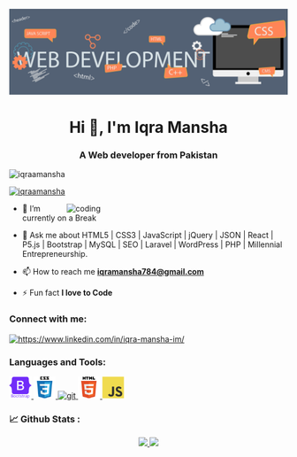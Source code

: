 ![logo](https://github.com/ridashafqaat/ridashafqaat/blob/main/banner%20top.gif)

<h1 align="center">Hi 👋, I'm Iqra Mansha</h1>
<h3 align="center">A Web developer from Pakistan</h3>

<p align="left"> <img src="https://komarev.com/ghpvc/?username=iqraamansha&label=Profile%20views&color=0e75b6&style=flat" alt="iqraamansha" /> </p>

<p align="left"> <a href="https://github.com/ryo-ma/github-profile-trophy"><img src="https://github-profile-trophy.vercel.app/?username=iqraamansha" alt="iqraamansha" /></a> </p>

<img align="right" alt="coding" width="400" src="https://user-images.githubusercontent.com/74038190/221352975-94759904-aa4c-4032-a8ab-b546efb9c478.gif">

- 🌱 I’m currently on a Break

- 💬 Ask me about  HTML5 | CSS3 | JavaScript | jQuery | JSON | React | P5.js | Bootstrap | MySQL | SEO | Laravel | WordPress | PHP | Millennial Entrepreneurship.

- 📫 How to reach me **iqramansha784@gmail.com**

- ⚡ Fun fact **I love to Code**

<h3 align="left">Connect with me:</h3>
<p align="left">
<a href="https://linkedin.com/in/https://www.linkedin.com/in/iqra-mansha-im/" target="blank"><img align="center" src="https://raw.githubusercontent.com/rahuldkjain/github-profile-readme-generator/master/src/images/icons/Social/linked-in-alt.svg" alt="https://www.linkedin.com/in/iqra-mansha-im/" height="30" width="40" /></a>
</p>

<h3 align="left">Languages and Tools:</h3>
<p align="left"> <a href="https://getbootstrap.com" target="_blank" rel="noreferrer"> <img src="https://raw.githubusercontent.com/devicons/devicon/master/icons/bootstrap/bootstrap-plain-wordmark.svg" alt="bootstrap" width="40" height="40"/> </a> <a href="https://www.w3schools.com/css/" target="_blank" rel="noreferrer"> <img src="https://raw.githubusercontent.com/devicons/devicon/master/icons/css3/css3-original-wordmark.svg" alt="css3" width="40" height="40"/> </a> <a href="https://git-scm.com/" target="_blank" rel="noreferrer"> <img src="https://www.vectorlogo.zone/logos/git-scm/git-scm-icon.svg" alt="git" width="40" height="40"/> </a> <a href="https://www.w3.org/html/" target="_blank" rel="noreferrer"> <img src="https://raw.githubusercontent.com/devicons/devicon/master/icons/html5/html5-original-wordmark.svg" alt="html5" width="40" height="40"/> </a> <a href="https://developer.mozilla.org/en-US/docs/Web/JavaScript" target="_blank" rel="noreferrer"> <img src="https://raw.githubusercontent.com/devicons/devicon/master/icons/javascript/javascript-original.svg" alt="javascript" width="40" height="40"/> </a> </p>

<h3> 📈 Github Stats : </h3>
<p align="center">
<a href="https://github.com/iqraamansha" target="_blank">
  <img height="180em" src="https://github-readme-stats-eight-theta.vercel.app/api?username=iqraamansha&show_icons=true&theme=algolia&include_all_commits=true&count_private=true" />
  <img height="180em" src="https://github-readme-stats-eight-theta.vercel.app/api/top-langs/?username=iqraamansha&layout=compact&langs_count=8&theme=algolia"/>
</a>
<!--   <a href="https://git.io/streak-stats"><img src="https://streak-stats.demolab.com?user=Iqraamansha&theme=dark&hide_border=true" alt="GitHub Streak" /></a> -->
</p>
<!-- ![snake animation](https://github.com/iqraamansha/iqraamansha/blob/output/github-contribution-grid-snake2.svg) -->
<!-- ![snake animation](https://github.com/iqraamansha/iqraamansha/blob/output/github-contribution-grid-snake2.svg)
 -->



